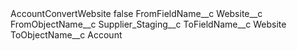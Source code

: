<?xml version="1.0" encoding="UTF-8"?>
<CustomMetadata xmlns="http://soap.sforce.com/2006/04/metadata" xmlns:xsi="http://www.w3.org/2001/XMLSchema-instance" xmlns:xsd="http://www.w3.org/2001/XMLSchema">
    <label>AccountConvertWebsite</label>
    <protected>false</protected>
    <values>
        <field>FromFieldName__c</field>
        <value xsi:type="xsd:string">Website__c</value>
    </values>
    <values>
        <field>FromObjectName__c</field>
        <value xsi:type="xsd:string">Supplier_Staging__c</value>
    </values>
    <values>
        <field>ToFieldName__c</field>
        <value xsi:type="xsd:string">Website</value>
    </values>
    <values>
        <field>ToObjectName__c</field>
        <value xsi:type="xsd:string">Account</value>
    </values>
</CustomMetadata>
